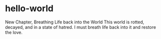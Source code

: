 # hello-world
New Chapter, Breathing Life back into the World
This world is rotted, decayed, and in a state of hatred.
I must breath life back into it and restore the love.
